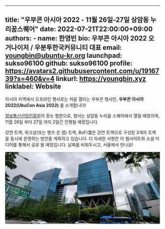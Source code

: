 
---
title: "우부콘 아시아 2022 - 11월 26일-27일 상암동 누리꿈스퀘어"
date: 2022-07-21T22:00:00+09:00
authors:
    - name: 한영빈
      bio: 우부콘 아시아 2022 오거나이저 / 우분투한국커뮤니티 대표 
      email: youngbin@ubuntu-kr.org
      launchpad: sukso96100
      github: sukso96100
      profile: https://avatars2.githubusercontent.com/u/1916739?s=460&v=4
      linkurl: https://youngbin.xyz
      linklabel: Website
---

아시아 지역에서 오프라인 행사로는 처음 열리는 우부콘 행사인, **우부콘 아시아 2022(UbuCon Asia 2022)** 를 소개합니다! 

[정보통신산업진흥원](https://oss.kr)의 장소 협찬으로, 행사는 상암동 누리꿈 스퀘어에서 열릴 예정이며,
11월 26일 부터 27일 까지 2일간 진행될 예정입니다.

강연 트랙, 워크샵(또는 핸즈 온 랩) 트랙, BoF/짧은 강연 트랙으로 구성된 3개의 트랙을 동시에 운영하는 방안을 계획하고 있습니다. 
더 자세한 사항은 이 웹사이트와 소셜 미디어를 통해서 공유 될 예정입니다. 날짜를 비워두시고, 서울에서 만나요! 

![누리꿈 스퀘어 건물](venue2.jpg)